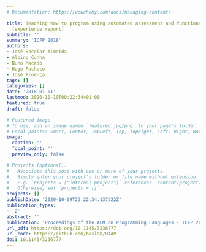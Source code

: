 ```yaml
---
# Documentation: https://wowchemy.com/docs/managing-content/

title: Teaching how to program using automated assessment and functional glossy games
  (experience report)
subtitle: ''
summary: 'ICFP 2018'
authors:
- José Bacelar Almeida
- Alcino Cunha
- Nuno Macedo
- Hugo Pacheco
- José Proença
tags: []
categories: []
date: '2018-01-01'
lastmod: 2020-10-10T00:22:34+01:00
featured: true
draft: false

# Featured image
# To use, add an image named `featured.jpg/png` to your page's folder.
# Focal points: Smart, Center, TopLeft, Top, TopRight, Left, Right, BottomLeft, Bottom, BottomRight.
image:
  caption: ''
  focal_point: ''
  preview_only: false

# Projects (optional).
#   Associate this post with one or more of your projects.
#   Simply enter your project's folder or file name without extension.
#   E.g. `projects = ["internal-project"]` references `content/project/deep-learning/index.md`.
#   Otherwise, set `projects = []`.
projects: []
publishDate: '2020-10-09T23:22:34.137522Z'
publication_types:
- '2'
abstract: ''
publication: 'Proceedings of the ACM on Programming Languages - ICFP 2018'
url_pdf: https://doi.org/10.1145/3236777
url_code: https://github.com/haslab/HAAP
doi: 10.1145/3236777
---
```

